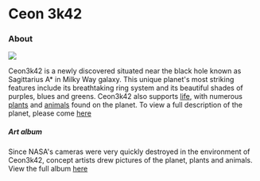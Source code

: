 # Ceon 3k42
### About
<img src="https://ceon3k42.github.io/planet.png">

Ceon3k42 is a newly discovered situated near the black hole known as Sagittarius A* in Milky Way galaxy. This unique planet's most striking features include its breathtaking ring system and its beautiful shades of purples, blues and greens. Ceon3k42 also supports [life](https://ceon3k42.github.io/life.html), with numerous [plants](https://ceon3k42.github.io/life/plants.html) and [animals](https://ceon3k42.github.io/life/animals.html) found on the planet. To view a full description of the planet, please come [here](https://ceon3k42.github.io/life.html)

##### Art album
Since NASA's cameras were very quickly destroyed in the environment of Ceon3k42, concept artists drew pictures of the planet, plants and animals. View the full album [here](https://ceon3k42.github.io/album.html)